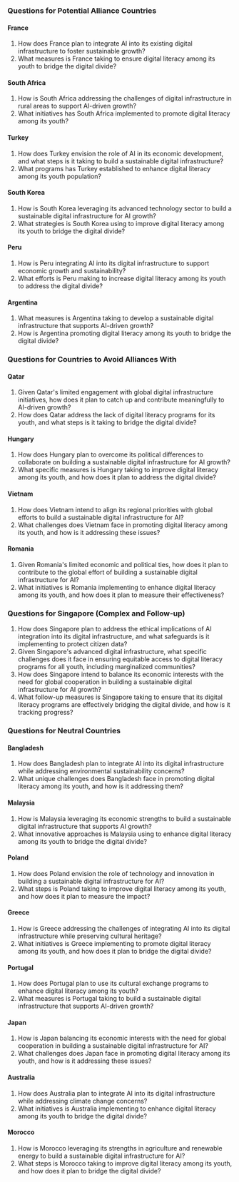 
### Questions for Potential Alliance Countries

#### France
1. How does France plan to integrate AI into its existing digital infrastructure to foster sustainable growth?
2. What measures is France taking to ensure digital literacy among its youth to bridge the digital divide?

#### South Africa
1. How is South Africa addressing the challenges of digital infrastructure in rural areas to support AI-driven growth?
2. What initiatives has South Africa implemented to promote digital literacy among its youth?

#### Turkey
1. How does Turkey envision the role of AI in its economic development, and what steps is it taking to build a sustainable digital infrastructure?
2. What programs has Turkey established to enhance digital literacy among its youth population?

#### South Korea
1. How is South Korea leveraging its advanced technology sector to build a sustainable digital infrastructure for AI growth?
2. What strategies is South Korea using to improve digital literacy among its youth to bridge the digital divide?

#### Peru
1. How is Peru integrating AI into its digital infrastructure to support economic growth and sustainability?
2. What efforts is Peru making to increase digital literacy among its youth to address the digital divide?

#### Argentina
1. What measures is Argentina taking to develop a sustainable digital infrastructure that supports AI-driven growth?
2. How is Argentina promoting digital literacy among its youth to bridge the digital divide?

### Questions for Countries to Avoid Alliances With

#### Qatar
1. Given Qatar's limited engagement with global digital infrastructure initiatives, how does it plan to catch up and contribute meaningfully to AI-driven growth?
2. How does Qatar address the lack of digital literacy programs for its youth, and what steps is it taking to bridge the digital divide?

#### Hungary
1. How does Hungary plan to overcome its political differences to collaborate on building a sustainable digital infrastructure for AI growth?
2. What specific measures is Hungary taking to improve digital literacy among its youth, and how does it plan to address the digital divide?

#### Vietnam
1. How does Vietnam intend to align its regional priorities with global efforts to build a sustainable digital infrastructure for AI?
2. What challenges does Vietnam face in promoting digital literacy among its youth, and how is it addressing these issues?

#### Romania
1. Given Romania's limited economic and political ties, how does it plan to contribute to the global effort of building a sustainable digital infrastructure for AI?
2. What initiatives is Romania implementing to enhance digital literacy among its youth, and how does it plan to measure their effectiveness?

### Questions for Singapore (Complex and Follow-up)
1. How does Singapore plan to address the ethical implications of AI integration into its digital infrastructure, and what safeguards is it implementing to protect citizen data?
2. Given Singapore's advanced digital infrastructure, what specific challenges does it face in ensuring equitable access to digital literacy programs for all youth, including marginalized communities?
3. How does Singapore intend to balance its economic interests with the need for global cooperation in building a sustainable digital infrastructure for AI growth?
4. What follow-up measures is Singapore taking to ensure that its digital literacy programs are effectively bridging the digital divide, and how is it tracking progress?

### Questions for Neutral Countries

#### Bangladesh
1. How does Bangladesh plan to integrate AI into its digital infrastructure while addressing environmental sustainability concerns?
2. What unique challenges does Bangladesh face in promoting digital literacy among its youth, and how is it addressing them?

#### Malaysia
1. How is Malaysia leveraging its economic strengths to build a sustainable digital infrastructure that supports AI growth?
2. What innovative approaches is Malaysia using to enhance digital literacy among its youth to bridge the digital divide?

#### Poland
1. How does Poland envision the role of technology and innovation in building a sustainable digital infrastructure for AI?
2. What steps is Poland taking to improve digital literacy among its youth, and how does it plan to measure the impact?

#### Greece
1. How is Greece addressing the challenges of integrating AI into its digital infrastructure while preserving cultural heritage?
2. What initiatives is Greece implementing to promote digital literacy among its youth, and how does it plan to bridge the digital divide?

#### Portugal
1. How does Portugal plan to use its cultural exchange programs to enhance digital literacy among its youth?
2. What measures is Portugal taking to build a sustainable digital infrastructure that supports AI-driven growth?

#### Japan
1. How is Japan balancing its economic interests with the need for global cooperation in building a sustainable digital infrastructure for AI?
2. What challenges does Japan face in promoting digital literacy among its youth, and how is it addressing these issues?

#### Australia
1. How does Australia plan to integrate AI into its digital infrastructure while addressing climate change concerns?
2. What initiatives is Australia implementing to enhance digital literacy among its youth to bridge the digital divide?

#### Morocco
1. How is Morocco leveraging its strengths in agriculture and renewable energy to build a sustainable digital infrastructure for AI?
2. What steps is Morocco taking to improve digital literacy among its youth, and how does it plan to bridge the digital divide?
